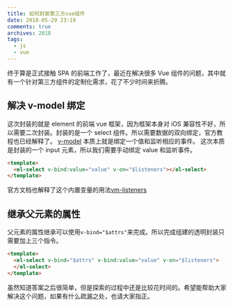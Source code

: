 ```yaml
---
title: 如何封装第三方vue组件
date: 2018-05-29 23:19
comments: true
archives: 2018
tags:
  - js
  - vue
---
```


终于算是正式接触 SPA 的前端工作了，最近在解决很多 Vue 组件的问题，其中就有一个针对第三方组件的定制化需求，花了不少时间来折腾。

## 解决 v-model 绑定

这次封装的就是 element 的前端 vue 框架，因为框架本身对 iOS 兼容性不好，所以需要二次封装。封装的是一个 select 组件。所以需要数据的双向绑定，官方教程也已经解释了。
[v-model](https://vuejs.org/v2/guide/components-custom-events.html#Customizing-Component-v-model) 本质上就是绑定一个值和监听相应的事件。
这次本质是封装的一个 input 元素，所以我们需要手动绑定 value 和监听事件。

```html
<template>
  <el-select v-bind:value="value" v-on="$listeners"></el-select>
</template>
```

官方文档也解释了这个内置变量的用法[vm-listeners](https://vuejs.org/v2/api/#vm-listeners)

## 继承父元素的属性

父元素的属性继承可以使用`v-bind="$attrs"`来完成。所以完成组建的透明封装只需要加上三个指令。

```html
<template>
  <el-select v-bind="$attrs" v-bind:value="value" v-on="$listeners">
  </el-select>
</template>
```

虽然知道答案之后很简单，但是探索的过程中还是比较花时间的。希望能帮助大家解决这个问题，如果有什么疏漏之处，也请大家指正。
